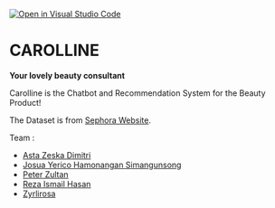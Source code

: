 [![Open in Visual Studio Code](https://classroom.github.com/assets/open-in-vscode-c66648af7eb3fe8bc4f294546bfd86ef473780cde1dea487d3c4ff354943c9ae.svg)](https://classroom.github.com/online_ide?assignment_repo_id=8979778&assignment_repo_type=AssignmentRepo)


# CAROLLINE
**Your lovely beauty consultant**
    
    
Carolline is the Chatbot and Recommendation System for the Beauty Product!  
  
  
The Dataset is from [Sephora Website](https://www.kaggle.com/datasets/raghadalharbi/all-products-available-on-sephora-website).  


Team : 
- [Asta Zeska Dimitri](https://www.linkedin.com/in/astadimitri/)
- [Josua Yerico Hamonangan Simangunsong](https://www.linkedin.com/in/allaboutjosuayerico/)
- [Peter Zultan](https://www.linkedin.com/in/peter-zultan-860536196/)
- [Reza Ismail Hasan](https://www.linkedin.com/in/reza-ismail-hasan-076504149/)
- [Zyrlirosa](https://www.linkedin.com/in/ocha-zyrlirosa/)
